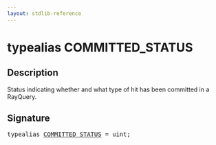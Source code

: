 ```yaml
---
layout: stdlib-reference
---
```


# typealias COMMITTED\_STATUS

## Description

Status indicating whether and what type of hit has been committed in a RayQuery.


## Signature

<pre>
<span class='code_keyword'>typealias</span> <a href="committed_status-012345678abcdef.md" class="code_type">COMMITTED_STATUS</a> = <span class="code_keyword">uint</span>;
</pre>


<script>
// Fix .md links to .html when on ReadTheDocs
if (window.location.hostname.includes('readthedocs') || 
    window.location.hostname.includes('rtfd.io')) {
  document.addEventListener('DOMContentLoaded', function() {
    const links = document.querySelectorAll('a');
    links.forEach(link => {
      if (link.getAttribute('href') && link.getAttribute('href').endsWith('.md')) {
        link.href = link.href.replace(/\.md($|#|\?)/, '.html$1');
      }
    });
  });
}
</script>
